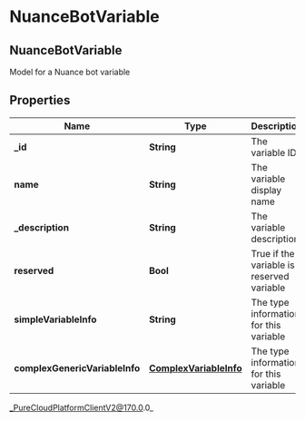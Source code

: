 # NuanceBotVariable

## NuanceBotVariable
Model for a Nuance bot variable

## Properties

|Name | Type | Description | Notes|
|------------ | ------------- | ------------- | -------------|
| **_id** | **String** | The variable ID | |
| **name** | **String** | The variable display name | |
| **_description** | **String** | The variable description | [optional] |
| **reserved** | **Bool** | True if the variable is a reserved variable | [optional] |
| **simpleVariableInfo** | **String** | The type information for this variable | [optional] |
| **complexGenericVariableInfo** | [**ComplexVariableInfo**](ComplexVariableInfo) | The type information for this variable | [optional] |



_PureCloudPlatformClientV2@170.0.0_
